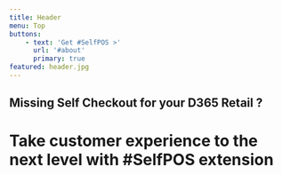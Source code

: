 ```yaml
---
title: Header
menu: Top
buttons:
    - text: 'Get #SelfPOS >'
      url: '#about'
      primary: true
featured: header.jpg
---
```


## Missing Self Checkout for your D365 Retail ?
# Take customer experience to the next level with #SelfPOS extension 